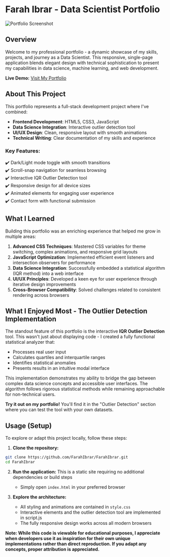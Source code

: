 # Farah Ibrar - Data Scientist Portfolio 

![Portfolio Screenshot](https://github.com/FarahIbrar/FarahIbrar/blob/main/gifs/portfolio-preview.gif)

## Overview

Welcome to my professional portfolio - a dynamic showcase of my skills, projects, and journey as a Data Scientist. This responsive, single-page application blends elegant design with technical sophistication to present my capabilities in data science, machine learning, and web development.

**Live Demo:** [Visit My Portfolio](https://farahibrar.github.io)

## About This Project

This portfolio represents a full-stack development project where I've combined:

- **Frontend Development**: HTML5, CSS3, JavaScript
- **Data Science Integration**: Interactive outlier detection tool
- **UI/UX Design**: Clean, responsive layout with smooth animations
- **Technical Writing**: Clear documentation of my skills and experience

### Key Features:

✔️ Dark/Light mode toggle with smooth transitions  
✔️ Scroll-snap navigation for seamless browsing  
✔️ Interactive IQR Outlier Detection tool  
✔️ Responsive design for all device sizes  
✔️ Animated elements for engaging user experience  
✔️ Contact form with functional submission  

## What I Learned

Building this portfolio was an enriching experience that helped me grow in multiple areas:

1. **Advanced CSS Techniques**: Mastered CSS variables for theme switching, complex animations, and responsive grid layouts
2. **JavaScript Optimization**: Implemented efficient event listeners and intersection observers for performance
3. **Data Science Integration**: Successfully embedded a statistical algorithm (IQR method) into a web interface
4. **UI/UX Principles**: Developed a keen eye for user experience through iterative design improvements
5. **Cross-Browser Compatibility**: Solved challenges related to consistent rendering across browsers

## What I Enjoyed Most - The Outlier Detection Implementation

The standout feature of this portfolio is the interactive **IQR Outlier Detection** tool. This wasn't just about displaying code - I created a fully functional statistical analyzer that:

- Processes real user input
- Calculates quartiles and interquartile ranges
- Identifies statistical anomalies
- Presents results in an intuitive modal interface

This implementation demonstrates my ability to bridge the gap between complex data science concepts and accessible user interfaces. The algorithm follows rigorous statistical methods while remaining approachable for non-technical users.

**Try it out on my portfolio!** You'll find it in the "Outlier Detection" section where you can test the tool with your own datasets.

## Usage (Setup)

To explore or adapt this project locally, follow these steps:

1. **Clone the repository:**
```bash
git clone https://github.com/FarahIbrar/FarahIbrar.git
cd FarahIbrar
```

2. **Run the application:**
   This is a static site requiring no additional dependencies or build steps
   - Simply open ```index.html``` in your preferred browser

3. **Explore the architecture:**
   - All styling and animations are contained in ```style.css```
   - Interactive elements and the outlier detection tool are implemented in script.js
   - The fully responsive design works across all modern browsers

**Note: While this code is viewable for educational purposes, I appreciate when developers use it as inspiration for their own unique implementations rather than direct reproduction. If you adapt any concepts, proper attribution is appreciated.**
